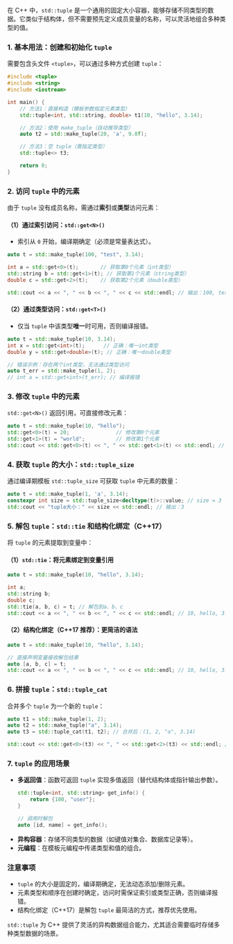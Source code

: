 在 C++ 中，`std::tuple` 是一个通用的固定大小容器，能够存储不同类型的数据。它类似于结构体，但不需要预先定义成员变量的名称，可以灵活地组合多种类型的值。


### 1. 基本用法：创建和初始化 `tuple`
需要包含头文件 `<tuple>`，可以通过多种方式创建 `tuple`：

```cpp
#include <tuple>
#include <string>
#include <iostream>

int main() {
    // 方法1：直接构造（模板参数指定元素类型）
    std::tuple<int, std::string, double> t1(10, "hello", 3.14);

    // 方法2：使用 make_tuple（自动推导类型）
    auto t2 = std::make_tuple(20, 'a', 9.8f);

    // 方法3：空 tuple（需指定类型）
    std::tuple<> t3;

    return 0;
}
```


### 2. 访问 `tuple` 中的元素
由于 `tuple` 没有成员名称，需通过**索引**或**类型**访问元素：

#### （1）通过索引访问：`std::get<N>()`
- 索引从 `0` 开始，编译期确定（必须是常量表达式）。

```cpp
auto t = std::make_tuple(100, "test", 3.14);

int a = std::get<0>(t);       // 获取第0个元素（int类型）
std::string b = std::get<1>(t); // 获取第1个元素（string类型）
double c = std::get<2>(t);    // 获取第2个元素（double类型）

std::cout << a << ", " << b << ", " << c << std::endl; // 输出：100, test, 3.14
```

#### （2）通过类型访问：`std::get<T>()`
- 仅当 `tuple` 中该类型**唯一**时可用，否则编译报错。

```cpp
auto t = std::make_tuple(10, 3.14);
int x = std::get<int>(t);      // 正确：唯一int类型
double y = std::get<double>(t); // 正确：唯一double类型

// 错误示例：存在两个int类型，无法通过类型访问
auto t_err = std::make_tuple(1, 2);
// int a = std::get<int>(t_err); // 编译报错
```


### 3. 修改 `tuple` 中的元素
`std::get<N>()` 返回引用，可直接修改元素：

```cpp
auto t = std::make_tuple(10, "hello");
std::get<0>(t) = 20;               // 修改第0个元素
std::get<1>(t) = "world";          // 修改第1个元素
std::cout << std::get<0>(t) << ", " << std::get<1>(t) << std::endl; // 20, world
```


### 4. 获取 `tuple` 的大小：`std::tuple_size`
通过编译期模板 `std::tuple_size` 可获取 `tuple` 中元素的数量：

```cpp
auto t = std::make_tuple(1, 'a', 3.14);
constexpr int size = std::tuple_size<decltype(t)>::value; // size = 3
std::cout << "tuple大小：" << size << std::endl; // 输出：3
```


### 5. 解包 `tuple`：`std::tie` 和结构化绑定（C++17）
将 `tuple` 的元素提取到变量中：

#### （1）`std::tie`：将元素绑定到变量引用
```cpp
auto t = std::make_tuple(10, "hello", 3.14);

int a;
std::string b;
double c;
std::tie(a, b, c) = t; // 解包到a、b、c
std::cout << a << ", " << b << ", " << c << std::endl; // 10, hello, 3.14
```

#### （2）结构化绑定（C++17 推荐）：更简洁的语法
```cpp
auto t = std::make_tuple(10, "hello", 3.14);

// 直接声明变量接收解包结果
auto [a, b, c] = t; 
std::cout << a << ", " << b << ", " << c << std::endl; // 10, hello, 3.14
```


### 6. 拼接 `tuple`：`std::tuple_cat`
合并多个 `tuple` 为一个新的 `tuple`：

```cpp
auto t1 = std::make_tuple(1, 2);
auto t2 = std::make_tuple("a", 3.14);
auto t3 = std::tuple_cat(t1, t2); // 合并后：(1, 2, "a", 3.14)

std::cout << std::get<0>(t3) << ", " << std::get<2>(t3) << std::endl; // 1, a
```


### 7. `tuple` 的应用场景
- **多返回值**：函数可返回 `tuple` 实现多值返回（替代结构体或指针输出参数）。
  ```cpp
  std::tuple<int, std::string> get_info() {
      return {100, "user"};
  }

  // 调用时解包
  auto [id, name] = get_info();
  ```
- **异构容器**：存储不同类型的数据（如键值对集合、数据库记录等）。
- **元编程**：在模板元编程中传递类型和值的组合。


### 注意事项
- `tuple` 的大小是固定的，编译期确定，无法动态添加/删除元素。
- 元素类型和顺序在创建时确定，访问时需保证索引或类型正确，否则编译报错。
- 结构化绑定（C++17）是解包 `tuple` 最简洁的方式，推荐优先使用。

`std::tuple` 为 C++ 提供了灵活的异构数据组合能力，尤其适合需要临时存储多种类型数据的场景。